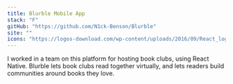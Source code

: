 ```yaml
---
title: Blurble Mobile App
stack: "F"
gitHub: "https://github.com/N1ck-Benson/Blurble"
site: ""
icons: "https://logos-download.com/wp-content/uploads/2016/09/React_logo_logotype_emblem.png, https://seeklogo.com/images/E/expo-logo-01BB2BCFC3-seeklogo.com.png, https://logos-download.com/wp-content/uploads/2017/07/HTML5_badge.png, https://upload.wikimedia.org/wikipedia/commons/thumb/3/3d/CSS.3.svg/1200px-CSS.3.svg.png"
---
```


I worked in a team on this platform for hosting book clubs, using React Native. Blurble lets book clubs read together virtually, and lets readers build communities around books they love.
